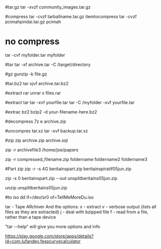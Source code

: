 #tar.gz
tar -xvzf community_images.tar.gz

#compress
tar -cvzf tarballname.tar.gz itemtocompress
tar -cvzf pcimahpindai.tar.gz pcimah

# no compress
tar -cvf myfolder.tar myfolder

#tar
tar -xf archive.tar -C /target/directory

#gz
gunzip -k file.gz

#tar.bz2
tar xjvf archive.tar.bz2

#extract rar
unrar x files.rar

#extract tar
tar -xvf yourfile.tar
tar -C /myfolder -xvf yourfile.tar

#extrac bz2
bzip2 -d your-filename-here.bz2

#decompress
7z e archive.zip

#uncompres tar.xz
tar -xvf backup.tar.xz

#zip
zip archive.zip archive.sql

zip -r archivefile3 /home/joe/papers

zip -r compressed_filename.zip foldername foldername2 foldername3

#Part zip
zip -r -s 4G beritainspart.zip beritainspiratif05jun.zip 

zip -s 0 beritainspart.zip --out unsplitberitains05jun.zip

unzip unsplitberitains05jun.zip

#to iso
dd if=/dev/sr0 of=TellMeMoreDu.iso

tar - Tape ARchiver
And the options:
x - extract
v - verbose output (lists all files as they are extracted)
j - deal with bzipped file
f - read from a file, rather than a tape device

"tar --help" will give you more options and info


https://play.google.com/store/apps/details?id=com.lufandev.fespcurvecalculator
